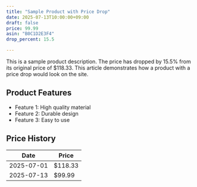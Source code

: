 ```yaml
---
title: "Sample Product with Price Drop"
date: 2025-07-13T10:00:00+09:00
draft: false
price: 99.99
asin: "B0C1D2E3F4"
drop_percent: 15.5

---
```


This is a sample product description. The price has dropped by 15.5% from its original price of $118.33. This article demonstrates how a product with a price drop would look on the site.

## Product Features

*   Feature 1: High quality material
*   Feature 2: Durable design
*   Feature 3: Easy to use

## Price History

| Date       | Price   |
|------------|---------|
| 2025-07-01 | $118.33 |
| 2025-07-13 | $99.99  |
